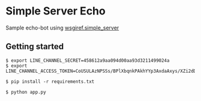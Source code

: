 # Simple Server Echo

Sample echo-bot using [wsgiref.simple_server](https://docs.python.org/3/library/wsgiref.html)

## Getting started

```
$ export LINE_CHANNEL_SECRET=458612a9aa094d00aa93d3211499024a
$ export LINE_CHANNEL_ACCESS_TOKEN=CoUSULAzNPSSs/BPlXbqnkPAkhYYp3AxdaAxys/XZi2dDwUQvPuq6nvx/TDfVH43YdM1mrhHcnfMrHITchIHVNmaHW289I/SazoC/f++XLocDf7KZesDDO2VHH5LYwX+M3IjMhEGAQhWM4XYE7XjdAdB04t89/1O/w1cDnyilFU=

$ pip install -r requirements.txt

$ python app.py
```
